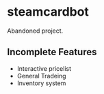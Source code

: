 # steamcardbot

Abandoned project.

## Incomplete Features
- Interactive pricelist
- General Tradeing
- Inventory system

